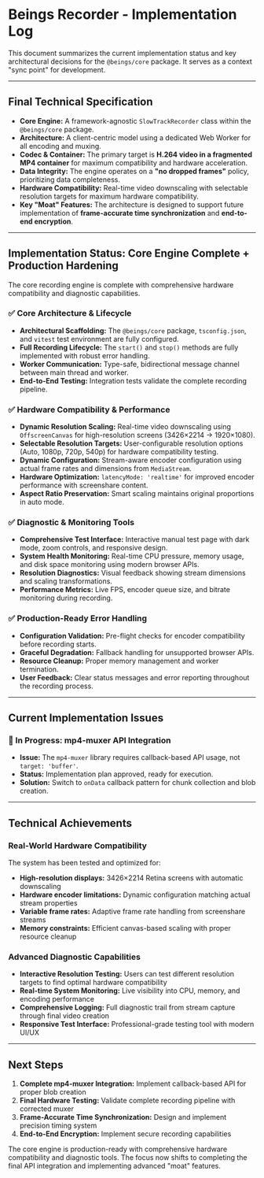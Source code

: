 # Beings Recorder - Implementation Log

This document summarizes the current implementation status and key architectural decisions for the `@beings/core` package. It serves as a context "sync point" for development.

---

## Final Technical Specification

* **Core Engine:** A framework-agnostic `SlowTrackRecorder` class within the `@beings/core` package.
* **Architecture:** A client-centric model using a dedicated Web Worker for all encoding and muxing.
* **Codec & Container:** The primary target is **H.264 video in a fragmented MP4 container** for maximum compatibility and hardware acceleration.
* **Data Integrity:** The engine operates on a **"no dropped frames"** policy, prioritizing data completeness.
* **Hardware Compatibility:** Real-time video downscaling with selectable resolution targets for maximum hardware compatibility.
* **Key "Moat" Features:** The architecture is designed to support future implementation of **frame-accurate time synchronization** and **end-to-end encryption**.

---

## Implementation Status: Core Engine Complete + Production Hardening

The core recording engine is complete with comprehensive hardware compatibility and diagnostic capabilities.

### **✅ Core Architecture & Lifecycle**
* **Architectural Scaffolding:** The `@beings/core` package, `tsconfig.json`, and `vitest` test environment are fully configured.
* **Full Recording Lifecycle:** The `start()` and `stop()` methods are fully implemented with robust error handling.
* **Worker Communication:** Type-safe, bidirectional message channel between main thread and worker.
* **End-to-End Testing:** Integration tests validate the complete recording pipeline.

### **✅ Hardware Compatibility & Performance**
* **Dynamic Resolution Scaling:** Real-time video downscaling using `OffscreenCanvas` for high-resolution screens (3426×2214 → 1920×1080).
* **Selectable Resolution Targets:** User-configurable resolution options (Auto, 1080p, 720p, 540p) for hardware compatibility testing.
* **Dynamic Configuration:** Stream-aware encoder configuration using actual frame rates and dimensions from `MediaStream`.
* **Hardware Optimization:** `latencyMode: 'realtime'` for improved encoder performance with screenshare content.
* **Aspect Ratio Preservation:** Smart scaling maintains original proportions in auto mode.

### **✅ Diagnostic & Monitoring Tools**
* **Comprehensive Test Interface:** Interactive manual test page with dark mode, zoom controls, and responsive design.
* **System Health Monitoring:** Real-time CPU pressure, memory usage, and disk space monitoring using modern browser APIs.
* **Resolution Diagnostics:** Visual feedback showing stream dimensions and scaling transformations.
* **Performance Metrics:** Live FPS, encoder queue size, and bitrate monitoring during recording.

### **✅ Production-Ready Error Handling**
* **Configuration Validation:** Pre-flight checks for encoder compatibility before recording starts.
* **Graceful Degradation:** Fallback handling for unsupported browser APIs.
* **Resource Cleanup:** Proper memory management and worker termination.
* **User Feedback:** Clear status messages and error reporting throughout the recording process.

---

## Current Implementation Issues

### **🔄 In Progress: mp4-muxer API Integration**
* **Issue:** The `mp4-muxer` library requires callback-based API usage, not `target: 'buffer'`.
* **Status:** Implementation plan approved, ready for execution.
* **Solution:** Switch to `onData` callback pattern for chunk collection and blob creation.

---

## Technical Achievements

### **Real-World Hardware Compatibility**
The system has been tested and optimized for:
* **High-resolution displays:** 3426×2214 Retina screens with automatic downscaling
* **Hardware encoder limitations:** Dynamic configuration matching actual stream properties
* **Variable frame rates:** Adaptive frame rate handling from screenshare streams
* **Memory constraints:** Efficient canvas-based scaling with proper resource cleanup

### **Advanced Diagnostic Capabilities**
* **Interactive Resolution Testing:** Users can test different resolution targets to find optimal hardware compatibility
* **Real-time System Monitoring:** Live visibility into CPU, memory, and encoding performance
* **Comprehensive Logging:** Full diagnostic trail from stream capture through final video creation
* **Responsive Test Interface:** Professional-grade testing tool with modern UI/UX

---

## Next Steps

1. **Complete mp4-muxer Integration:** Implement callback-based API for proper blob creation
2. **Final Hardware Testing:** Validate complete recording pipeline with corrected muxer
3. **Frame-Accurate Time Synchronization:** Design and implement precision timing system
4. **End-to-End Encryption:** Implement secure recording capabilities

The core engine is production-ready with comprehensive hardware compatibility and diagnostic tools. The focus now shifts to completing the final API integration and implementing advanced "moat" features.
